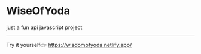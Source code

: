 # WiseOfYoda
just a fun api javascript project

-------------------------------------------------------------

Try it yourself👉
https://wisdomofyoda.netlify.app/
